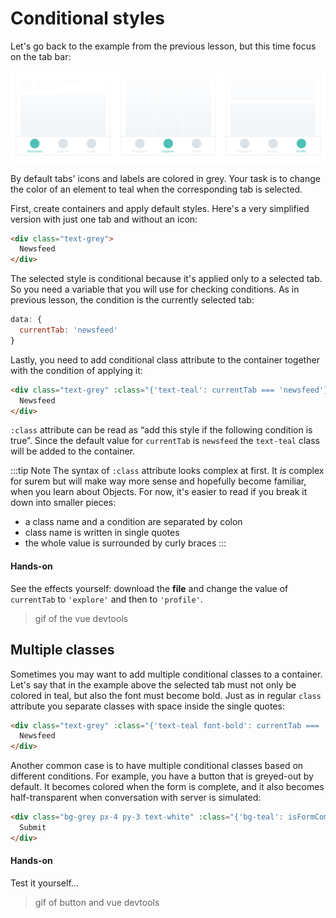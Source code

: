 # Conditional styles

Let's go back to the example from the previous lesson, but this time focus on the tab bar: 

![lo-fi wireframes of three screens: newsfeed, explore and profile](./images/condition-style-wireframes-1.png)

By default tabs' icons and labels are colored in grey. Your task is to change the color of an element to teal when the corresponding tab is selected.

First, create containers and apply default styles. Here's a very simplified version with just one tab and without an icon:

```html
<div class="text-grey">
  Newsfeed
</div>
```

The selected style is conditional because it's applied only to a selected tab. So you need a variable that you will use for checking conditions. As in previous lesson, the condition is the currently selected tab:

```js
data: {
  currentTab: 'newsfeed'
}
``` 

Lastly, you need to add conditional class attribute to the container together with the condition of applying it:

```html
<div class="text-grey" :class="{'text-teal': currentTab === 'newsfeed'}">
  Newsfeed
</div>
```

`:class` attribute can be read as “add this style if the following condition is true”. Since the default value for `currentTab` is `newsfeed` the `text-teal` class will be added to the container.

:::tip Note
The syntax of `:class` attribute looks complex at first. It *is* complex for surem but will make way more sense and hopefully become familiar, when you learn about Objects. For now, it's easier to read if you break it down into smaller pieces:
- a class name and a condition are separated by colon
- class name is written in single quotes
- the whole value is surrounded by curly braces
:::

#### Hands-on

See the effects yourself: download the **file** and change the value of `currentTab` to `'explore'` and then to `'profile'`.

> gif of the vue devtools

## Multiple classes

Sometimes you may want to add multiple conditional classes to a container. Let's say that in the example above the selected tab must not only be colored in teal, but also the font must become bold. Just as in regular `class` attribute you separate classes with space inside the single quotes:

```html
<div class="text-grey" :class="{'text-teal font-bold': currentTab === 'newsfeed'}">
  Newsfeed
</div>
```

Another common case is to have multiple conditional classes based on different conditions. For example, you have a button that is greyed-out by default. It becomes colored when the form is complete, and it also becomes half-transparent when conversation with server is simulated:

```html
<div class="bg-grey px-4 py-3 text-white" :class="{'bg-teal': isFormComplete, 'opacity-50': isDataLoading}">
  Submit
</div>
```

#### Hands-on

Test it yourself...

> gif of button and vue devtools
